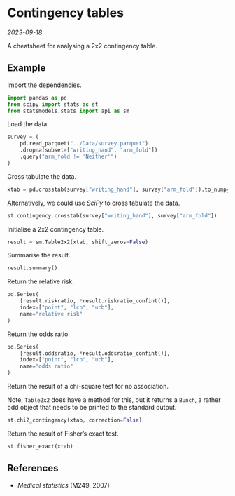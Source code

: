 
# Contingency tables

*2023-09-18*

A cheatsheet for analysing a 2x2 contingency table.

## Example

Import the dependencies.

```python
import pandas as pd
from scipy import stats as st
from statsmodels.stats import api as sm
```

Load the data.

```python
survey = (
    pd.read_parquet("../Data/survey.parquet")
    .dropna(subset=["writing_hand", "arm_fold"])
    .query("arm_fold != 'Neither'")
)
```

Cross tabulate the data.

```python
xtab = pd.crosstab(survey["writing_hand"], survey["arm_fold"]).to_numpy()
```

Alternatively, we could use *SciPy* to cross tabulate the data.

```python
st.contingency.crosstab(survey["writing_hand"], survey["arm_fold"])
```

Initialise a 2x2 contingency table.

```python
result = sm.Table2x2(xtab, shift_zeros=False)
```

Summarise the result.

```python
result.summary()
```

Return the relative risk.

```python
pd.Series(
    [result.riskratio, *result.riskratio_confint()],
    index=["point", "lcb", "ucb"],
    name="relative risk"
)
```

Return the odds ratio.

```python
pd.Series(
    [result.oddsratio, *result.oddsratio_confint()],
    index=["point", "lcb", "ucb"],
    name="odds ratio"
)
```

Return the result of a chi-square test for no association.

Note, `Table2x2` does have a method for this, but it returns a `Bunch`, a rather odd object that needs to be printed to the standard output.

```python
st.chi2_contingency(xtab, correction=False)
```

Return the result of Fisher’s exact test.

```python
st.fisher_exact(xtab)
```

## References

- *Medical statistics* (M249, 2007)
